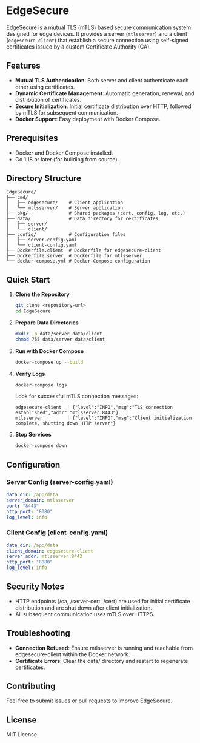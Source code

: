 # EdgeSecure

EdgeSecure is a mutual TLS (mTLS) based secure communication system designed for edge devices. It provides a server (`mtlsserver`) and a client (`edgesecure-client`) that establish a secure connection using self-signed certificates issued by a custom Certificate Authority (CA).

## Features
- **Mutual TLS Authentication**: Both server and client authenticate each other using certificates.
- **Dynamic Certificate Management**: Automatic generation, renewal, and distribution of certificates.
- **Secure Initialization**: Initial certificate distribution over HTTP, followed by mTLS for subsequent communication.
- **Docker Support**: Easy deployment with Docker Compose.

## Prerequisites
- Docker and Docker Compose installed.
- Go 1.18 or later (for building from source).

## Directory Structure
```
EdgeSecure/
├── cmd/
│   ├── edgesecure/    # Client application
│   └── mtlsserver/    # Server application
├── pkg/               # Shared packages (cert, config, log, etc.)
├── data/              # Data directory for certificates
│   ├── server/
│   └── client/
├── config/            # Configuration files
│   ├── server-config.yaml
│   └── client-config.yaml
├── Dockerfile.client  # Dockerfile for edgesecure-client
├── Dockerfile.server  # Dockerfile for mtlsserver
└── docker-compose.yml # Docker Compose configuration
```

## Quick Start
1. **Clone the Repository**
   ```bash
   git clone <repository-url>
   cd EdgeSecure
   ```

2. **Prepare Data Directories**
   ```bash
   mkdir -p data/server data/client
   chmod 755 data/server data/client
   ```

3. **Run with Docker Compose**
   ```bash
   docker-compose up --build
   ```

4. **Verify Logs**
   ```bash
   docker-compose logs
   ```
   Look for successful mTLS connection messages:
   ```
   edgesecure-client  | {"level":"INFO","msg":"TLS connection established","addr":"mtlsserver:8443"}
   mtlsserver         | {"level":"INFO","msg":"Client initialization complete, shutting down HTTP server"}
   ```

5. **Stop Services**
   ```bash
   docker-compose down
   ```

## Configuration

### Server Config (server-config.yaml)
```yaml
data_dir: /app/data
server_domain: mtlsserver
port: "8443"
http_port: "8080"
log_level: info
```

### Client Config (client-config.yaml)
```yaml
data_dir: /app/data
client_domain: edgesecure-client
server_addr: mtlsserver:8443
http_port: "8080"
log_level: info
```

## Security Notes
- HTTP endpoints (/ca, /server-cert, /cert) are used for initial certificate distribution and are shut down after client initialization.
- All subsequent communication uses mTLS over HTTPS.

## Troubleshooting
- **Connection Refused**: Ensure mtlsserver is running and reachable from edgesecure-client within the Docker network.
- **Certificate Errors**: Clear the data/ directory and restart to regenerate certificates.

## Contributing
Feel free to submit issues or pull requests to improve EdgeSecure.

## License
MIT License